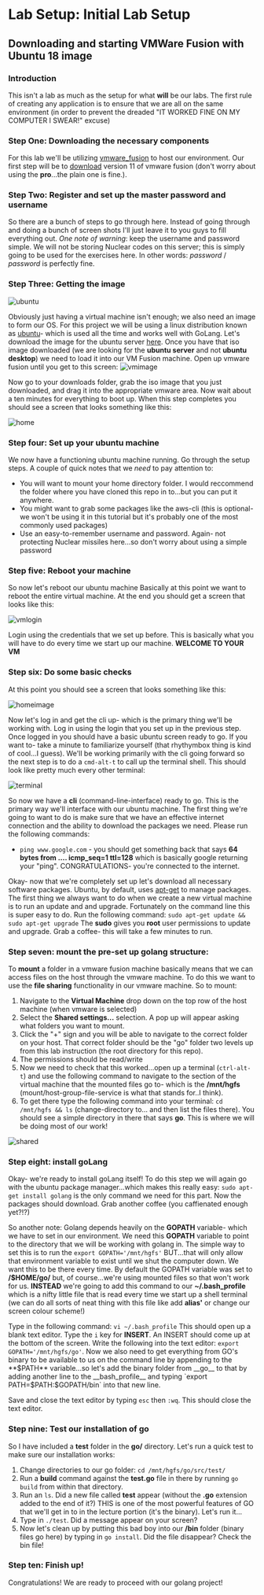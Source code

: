 # Lab Setup: Initial Lab Setup

## Downloading and starting VMWare Fusion with Ubuntu 18 image

### Introduction

This isn't a lab as much as the setup for what **will** be our labs. The first rule of creating any application is to ensure that we are all on the same environment (in order to prevent the dreaded "IT WORKED FINE ON MY COMPUTER I SWEAR!" excuse)

### Step One: Downloading the necessary components

For this lab we'll be utilizing [vmware_fusion](https://www.vmware.com/uk/products/fusion.html) to host our environment. Our first step will be to [download](https://www.vmware.com/uk/products/fusion/fusion-evaluation.html) version 11 of vmware fusion (don't worry about using the **pro**...the plain one is fine.). 

### Step Two: Register and set up the master password and username

So there are a bunch of steps to go through here. Instead of going through and doing a bunch of screen shots I'll just leave it to you guys to fill everything out. _One note of warning_: keep the username and password simple. We will not be storing Nuclear codes on this server; this is simply going to be used for the exercises here. In other words: _password_ / _password_ is perfectly fine.

### Step Three: Getting the image

![ubuntu](./images/ubuntuimg.jpg)

Obviously just having a virtual machine isn't enough; we also need an image to form our OS. For this project we will be using a linux distribution known as [ubuntu](https://www.ubuntu.com/)- which is used all the time and works well with GoLang. Let's download the image for the ubuntu server [here](https://www.ubuntu.com/download/desktop). Once you have that iso image downloaded (we are looking for the **ubuntu server** and not **ubuntu desktop**) we need to load it into our VM Fusion machine. Open up vmware fusion until you get to this screen:
![vmimage](./images/new-vm-step-1.png)

Now go to your downloads folder, grab the iso image that you just downloaded, and drag it into the appropriate vmware area. Now wait about a ten minutes for everything to boot up.
When this step completes you should see a screen that looks something like this:

![home](./images/ubuntuHomescreen.png)

### Step four: Set up your ubuntu machine

We now have a functioning ubuntu machine running. Go through the setup steps. A couple of quick notes that we *need* to pay attention to:

* You will want to mount your home directory folder. I would reccommend the folder where you have cloned this repo in to...but you can put it anywhere.
* You might want to grab some packages like the aws-cli (this is optional- we won't be using it in this tutorial but it's probably one of the most commonly used packages)
* Use an easy-to-remember username and password. Again- not protecting Nuclear missiles here...so don't worry about using a simple password

### Step five: Reboot your machine

So now let's reboot our ubuntu machine
Basically at this point we want to reboot the entire virtual machine. At the end you should get a screen that looks like this:

![vmlogin](./images/community-vm-console.png)

Login using the credentials that we set up before. This is basically what you will have to do every time we start up our machine. **WELCOME TO YOUR VM**

### Step six: Do some basic checks

At this point you should see a screen that looks something like this:

![homeimage](./images/ubuntu1804.jpg)

Now let's log in and get the cli up- which is the primary thing we'll be working with. Log in using the login that you set up  in the previous step. Once logged in you should have a basic ubuntu screen ready to go. If you want to- take a minute to familiarize yourself (that rhythymbox thing is kind of cool...I guess). 
We'll be working primarily with the cli going forward so the next step is to do a `cmd-alt-t` to call up the terminal shell. This should look like pretty much every other terminal:

![terminal](./images/terminalubuntu.png)

So now we have a **cli** (command-line-interface) ready to go. This is the primary way we'll interface with our ubuntu machine. The first thing we're going to want to do is make sure that we have an effective internet connection and the ability to download the packages we need. Please run the following commands:

* `ping www.google.com` - you should get something back that says __64 bytes from .... icmp_seq=1 ttl=128__ which is basically google returning your "ping". CONGRATULATIONS- you're connected to the internet.


Okay- now that we're completely set up let's download all necessary software packages. Ubuntu, by default, uses [apt-get](http://manpages.ubuntu.com/manpages/bionic/man8/apt-get.8.html) to manage packages. The first thing we always want to do when we create a new virtual machine is to run an update and and upgrade. Fortunately on the command line this is super easy to do. Run the following command:
`sudo apt-get update && sudo apt-get upgrade`
The **sudo** gives you **root** user permissions to update and upgrade. 
Grab a coffee- this will take a few minutes to run. 

### Step seven: mount the pre-set up golang structure:

To **mount** a folder in a vmware fusion machine basically means that we can access files on the host through the vmware machine. To do this we want to use the **file sharing** functionality in our vmware machine. So to mount:

1. Navigate to the **Virtual Machine** drop down on the top row of the host machine (when vmware is selected)
2. Select the **Shared settings...** selection. A pop up will appear asking what folders you want to mount.
3. Click the "+" sign and you will be able to navigate to the correct folder on your host. That correct folder should be the "go" folder two levels up from this lab instruction (the root directory for this repo).
4. The permissions should be read/write
5. Now we need to check that this worked...open up a terminal (`ctrl-alt-t`) and use the following command to navigate to the section of the virtual machine that the mounted files go to- which is the __/mnt/hgfs__ (mount/host-group-file-service is what that stands for..I think). 
6. To get there type the following command into your terminal: `cd /mnt/hgfs && ls` (change-directory to... and then list the files there). You should see a simple directory in there that says **go**. This is where we will be doing most of our work! 

![shared](./images/mountedselection.png)

### Step eight: install goLang

Okay- we're ready to install goLang itself! To do this step we will again go with the ubuntu package manager...which makes this really easy:
`sudo apt-get install golang` is the only command we need for this part. Now the packages should download. Grab another coffee (you caffienated enough yet?!?)

So another note: Golang depends heavily on the **GOPATH** variable- which we have to set in our environment. We need this **GOPATH** variable to point to the directory that we will be working with golang in. The simple way to set this is to run the `export GOPATH='/mnt/hgfs'` BUT...that will only allow that environment variable to exist until we shut the computer down.
We want this to be there every time. 
By default the GOPATH variable was set to **/$HOME/go/** but, of course...we're using mounted files so that won't work for us. 
**INSTEAD** we're going to add this command to our **~/.bash_profile** which is a nifty little file that is read every time we start up a shell terminal (we can do all sorts of neat thing with this file like add **alias'** or change our screen colour scheme!)

Type in the following command: `vi ~/.bash_profile` This should open up a blank text editor. Type the `i` key for **INSERT**. An INSERT should come up at the bottom of the screen. Write the following into the text editor:
`export GOPATH='/mnt/hgfs/go'`. 
Now we also need to get everything from GO's binary to be available to us on the command line by appending to the **$PATH** variable...so let's add the binary folder from __go__ to that by adding another line to the __bash_profile__ and typing `export PATH=$PATH:$GOPATH/bin` into that new line.

Save and close the text editor by typing `esc` then `:wq`. This should close the text editor. 

### Step nine: Test our installation of go

So I have included a **test** folder in the __go/__ directory. Let's run a quick test to make sure our installation works:

1. Change directories to our go folder: `cd /mnt/hgfs/go/src/test/`
2. Run a **build** command against the **test.go** file in there by running `go build` from within that directory.
3. Run an `ls`. Did a new file called **test** appear (without the **.go** extension added to the end of it?) THIS is one of the most powerful features of GO that we'll get in to in the lecture portion (it's the binary). Let's run it...
4. Type in `./test`. Did a message appear on your screen? 
5. Now let's clean up by putting this bad boy into our **/bin** folder (binary files go here) by typing in `go install`. Did the file disappear? Check the bin file!

### Step ten: Finish up! 
Congratulations! We are ready to proceed with our golang project!
